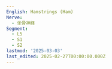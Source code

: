 ```yaml
---
English: Hamstrings (Ham)
Nerve:
  - 坐骨神経
Segment:
  - L5
  - S1
  - S2
lastmod: '2025-03-03'
last_edited: 2025-02-27T00:00:00.000Z
---
```



